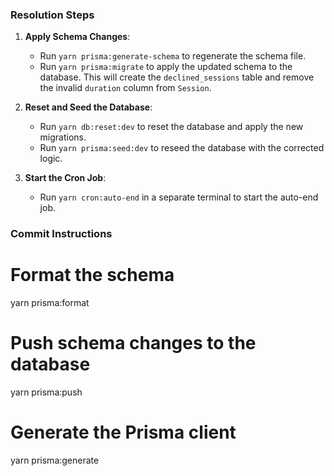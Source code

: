 ### Resolution Steps

1. **Apply Schema Changes**:

   - Run `yarn prisma:generate-schema` to regenerate the schema file.
   - Run `yarn prisma:migrate` to apply the updated schema to the database. This will create the `declined_sessions` table and remove the invalid `duration` column from `Session`.

2. **Reset and Seed the Database**:

   - Run `yarn db:reset:dev` to reset the database and apply the new migrations.
   - Run `yarn prisma:seed:dev` to reseed the database with the corrected logic.

3. **Start the Cron Job**:
   - Run `yarn cron:auto-end` in a separate terminal to start the auto-end job.

### Commit Instructions


# Format the schema
yarn prisma:format

# Push schema changes to the database
yarn prisma:push

# Generate the Prisma client
yarn prisma:generate